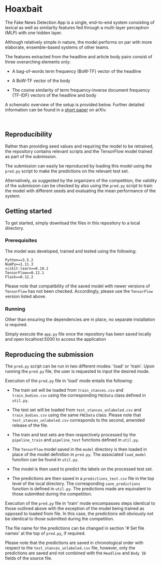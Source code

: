 Hoaxbait
========

The Fake News Detection App is a single, end-to-end system consisting of lexical
as well as similarity features fed through a multi-layer perceptron (MLP) with
one hidden layer.

Although relatively simple in nature, the model performs on par with more
elaborate, ensemble-based systems of other teams.

The features extracted from the headline and article body pairs consist of three
overarching elements only:

-   A bag-of-words term frequency (BoW-TF) vector of the headline

-   A BoW-TF vector of the body

-   The cosine similarity of term frequency-inverse document frequency (TF-IDF)
    vectors of the headline and body

A schematic overview of the setup is provided below. Further detailed
information can be found in a [short paper](http://arxiv.org/abs/1707.03264) on
arXiv.

 

Reproducibility
---------------

Rather than providing seed values and requiring the model to be retrained, the
repository contains relevant scripts and the TensorFlow model trained as part of
the submission.

The submission can easily be reproduced by loading this model using the
`pred.py` script to make the predictions on the relevant test set.

Alternatively, as suggested by the organizers of the competition, the validity
of the submission can be checked by also using the `pred.py` script to train the
model with different seeds and evaluating the mean performance of the system.

Getting started
---------------

To get started, simply download the files in this repository to a local
directory.

### Prerequisites

The model was developed, trained and tested using the following:

~~~~~~~~~~~~~~~~~~~~~~~~~~~~~~~~~~~~~~~~~~~~~~~~~~~~~~~~~~~~~~~~~~~~~~~~~~~~~~~~
Python==3.5.2
NumPy==1.11.3
scikit-learn==0.18.1
TensorFlow==0.12.1
Flask==0.12.2
~~~~~~~~~~~~~~~~~~~~~~~~~~~~~~~~~~~~~~~~~~~~~~~~~~~~~~~~~~~~~~~~~~~~~~~~~~~~~~~~

Please note that compatibility of the saved model with newer versions of
`TensorFlow` has not been checked. Accordingly, please use the `TensorFlow`
version listed above.

### Running

Other than ensuring the dependencies are in place, no separate installation is
required.

Simply execute the `app.py` file once the repository has been saved locally and
open localhost:5000 to access the application

Reproducing the submission
--------------------------

The `pred.py` script can be run in two different modes: 'load' or 'train'. Upon
running the `pred.py` file, the user is requested to input the desired mode.

Execution of the `pred.py` file in 'load' mode entails the following:

-   The train set will be loaded from `train_stances.csv` and `train_bodies.csv`
    using the corresponding `FNCData` class defined in `util.py`.

-   The test set will be loaded from `test_stances_unlabeled.csv` and
    `train_bodies.csv` using the same `FNCData` class. Please note that
    `test_stances_unlabeled.csv` corresponds to the second, amended release of
    the file.

-   The train and test sets are then respectively processed by the
    `pipeline_train` and `pipeline_test` functions defined in `util.py`.

-   The `TensorFlow` model saved in the `model` directory is then loaded in
    place of the model definition in `pred.py`. The associated `load_model`
    function can be found in `util.py`.

-   The model is then used to predict the labels on the processed test set.

-   The predictions are then saved in a `predictions_test.csv` file in the top
    level of the local directory. The corresponding `save_predictions` function
    is defined in `util.py`. The predictions made are equivalent to those
    submitted during the competition.

Execution of the `pred.py` file in 'train' mode encompasses steps identical to
those outlined above with the exception of the model being trained as opposed to
loaded from file. In this case, the predictions will obviously not be identical
to those submitted during the competition.

The file name for the predictions can be changed in section '\# Set file names'
at the top of `pred.py`, if required.

Please note that the predictions are saved in chronological order with respect
to the `test_stances_unlabeled.csv` file, however, only the predictions are
saved and not combined with the `Headline` and `Body ID` fields of the source
file.
